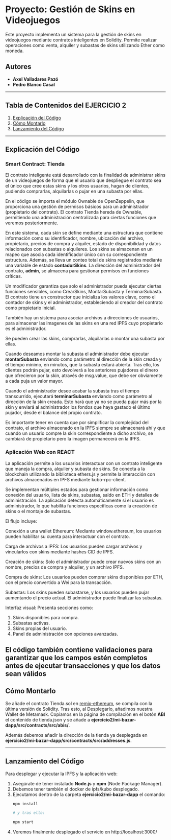 # Proyecto: Gestión de Skins en Videojuegos

Este proyecto implementa un sistema para la gestión de skins en videojuegos mediante contratos inteligentes en Solidity. Permite realizar operaciones como venta, alquiler y subastas de skins utilizando Ether como moneda.

## Autores
- **Axel Valladares Pazó**  
- **Pedro Blanco Casal**  


---

## Tabla de Contenidos del EJERCICIO 2
1. [Explicación del Código](#explicación-del-código)
2. [Cómo Montarlo](#cómo-montarlo)
3. [Lanzamiento del Código](#lanzamiento-del-código)

   
---

## Explicación del Código

### Smart Contract: Tienda

El contrato inteligente está desarrollado con la finalidad de administrar skins de un videojuegos de forma que el usuario que despliegue el contrato sea el único que cree estas skins y los otros usuarios, hagan de clientes, pudiendo comprarlas, alquilarlas o pujar en una subasta por ellas.

En el código se importa el módulo Ownable de OpenZeppelin, que proporciona una gestión de permisos básicos para un administrador (propietario del contrato). El contrato Tienda hereda de Ownable, permitiendo una administración centralizada para ciertas funciones que veremos posteriormente.

En este sistema, cada skin se define mediante una estructura que contiene información como su identificador, nombre, ubicación del archivo, propietario, precios de compra y alquiler, estado de disponibilidad y datos relacionados con subastas o alquileres. Los skins se almacenan en un mapeo que asocia cada identificador único con su correspondiente estructura. Además, se lleva un conteo total de skins registrados mediante una variable de estado **contadorSkins**. La dirección del administrador del contrato, **admin**, se almacena para gestionar permisos en funciones críticas.

Un modificador garantiza que solo el administrador pueda ejecutar ciertas funciones sensibles, como CrearSkins, MontarSubasta y TerminarSubasta. El contrato tiene un constructor que inicializa los valores clave, como el contador de skins y el administrador, estableciendo al creador del contrato como propietario inicial.

También hay un sistema para asociar archivos a direcciones de usuarios, para almacenar las imagenes de las skins en una red IPFS cuyo propietario es el administrador. 

Se pueden crear las skins, comprarlas, alquilarlas o montar una subasta por ellas.

Cuando deseamos montar la subasta el administrador debe ejecutar **montarSubasta** enviando como parámetro al dirección de la skin creada y el tiempo mínimo, en minutos, que la subasta estará abierta. Tras ello, los clientes podrán pujar, esto devolverá a los anteriores pujadores el dinero que ofrecieron por la skin, através de msg.value, que debe ser obviamente a cada puja un valor mayor.

Cuando el administrador desee acabar la subasta tras el tiempo transcurrido, ejecutará **terminarSubasta** enviando como parámetro al dirección de la skin creada. Esto hará que ya no se pueda pujar más por la skin y enviará al administrador los fondos que haya gastado el último pujador, desde el balance del propio contrato.

Es importante tener en cuenta que por simplificar la complejidad del contrato, el archivo almacenado en la IPFS siempre se almacenará ahí y que cuando un usuario compre la skin correspondiente a dicho archivo, se cambiará de propietario pero la imagen permanecerá en la IPFS.


### Aplicación Web con REACT

La aplicación permite a los usuarios interactuar con un contrato inteligente que maneja la compra, alquiler y subasta de skins. Se conecta a la blockchain utilizando la biblioteca ethers.js y permite la interacción con archivos almacenados en IPFS mediante kubo-rpc-client.

Se implementan múltiples estados para gestionar información como conexión del usuario, lista de skins, subastas, saldo en ETH y detalles de administración. La aplicación detecta automáticamente si el usuario es administrador, lo que habilita funciones específicas como la creación de skins o el montaje de subastas.

El flujo incluye:

Conexión a una wallet Ethereum: Mediante window.ethereum, los usuarios pueden habilitar su cuenta para interactuar con el contrato.

Carga de archivos a IPFS: Los usuarios pueden cargar archivos y vincularlos con skins mediante hashes CID de IPFS.

Creación de skins: Solo el administrador puede crear nuevos skins con un nombre, precios de compra y alquiler, y un archivo IPFS.

Compra de skins: Los usuarios pueden comprar skins disponibles por ETH, con el precio convertido a Wei para la transacción.

Subastas: Los skins pueden subastarse, y los usuarios pueden pujar aumentando el precio actual. El administrador puede finalizar las subastas.

Interfaz visual: Presenta secciones como:
1. Skins disponibles para compra.
2. Subastas activas.
3. Skins propias del usuario.
4. Panel de administración con opciones avanzadas.

El código también contiene validaciones para garantizar que los campos estén completos antes de ejecutar transacciones y que los datos sean válidos
---

## Cómo Montarlo

Se añade el contrato Tienda.sol en [remix-ethereum](remix.ethereum.org), se compila con la última versión de Solidity. Tras esto, al Desplegarlo, añadimos nuestra Wallet de Metamask.
Copiamos en la página de compilación en el botón **ABI** el contenido de tienda.json y se añade a **ejercicio2/mi-bazar-dapp/src/contracts/src/abis/**.

Además debemos añadir la dirección de la tienda ya desplegada en **ejercicio2/mi-bazar-dapp/src/contracts/src/addresses.js**.

---

## Lanzamiento del Código

Para desplegar y ejecutar la IPFS y la aplicación web:  
1. Asegúrate de tener instalado **Node.js** y **npm** (Node Package Manager).  
2. Debemos tener también el docker de ipfs/kubo desplegado.
3. Ejecutamos dentro de la carpeta **ejercicio2/mi-bazar-dapp** el comando:
   ```bash
   npm install
   
   # y tras ello:
   
   npm start
   
4. Veremos finalmente desplegado el servicio en http://localhost:3000/   


